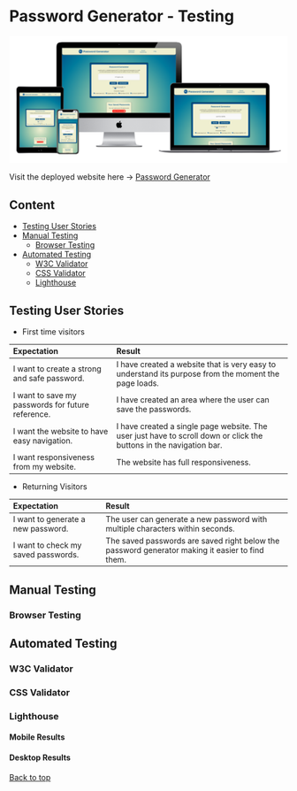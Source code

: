 # Password Generator - Testing

![Password Generator](documentation/am-i-responsive.png)

Visit the deployed website here → [Password Generator](https://enniovilla.github.io/project-2-ci/index.html)

## Content

* [Testing User Stories](#testing-user-stories)
* [Manual Testing](#manual-testing)
    * [Browser Testing](#browser-testing)
* [Automated Testing](#automated-testing)
    * [W3C Validator](#w3c-validator)
    * [CSS Validator](#css-validator)
    * [Lighthouse](#lighthouse)

## Testing User Stories

- First time visitors

| Expectation | Result |
| :--- | :--- |
| I want to create a strong and safe password. | I have created a website that is very easy to understand its purpose from the moment the page loads. |
| I want to save my passwords for future reference. | I have created an area where the user can save the passwords. |
| I want the website to have easy navigation. | I have created a single page website. The user just have to scroll down or click the buttons in the navigation bar. |
| I want responsiveness from my website. | The website has full responsiveness. |

- Returning Visitors

| Expectation | Result |
| :--- | :--- |
| I want to generate a new password. | The user can generate a new password with multiple characters within seconds. |
| I want to check my saved passwords. | The saved passwords are saved right below the password generator making it easier to find them. |

## Manual Testing

### Browser Testing

## Automated Testing

### W3C Validator

### CSS Validator

### Lighthouse

#### Mobile Results

#### Desktop Results

[Back to top](<#content>)
